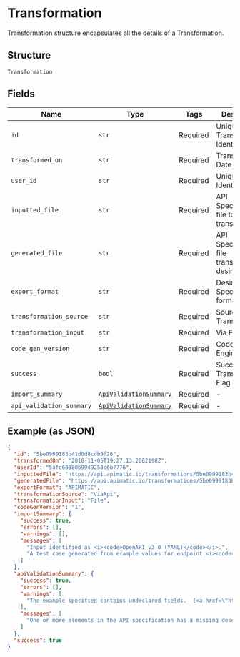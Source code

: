 
# Transformation

Transformation structure encapsulates all the details of a Transformation.

## Structure

`Transformation`

## Fields

| Name | Type | Tags | Description |
|  --- | --- | --- | --- |
| `id` | `str` | Required | Unique Transformation Identifier |
| `transformed_on` | `str` | Required | Transformation Date and Time |
| `user_id` | `str` | Required | Unique User Identifier |
| `inputted_file` | `str` | Required | API Specification file to be transformed |
| `generated_file` | `str` | Required | API Specification file transformed to desired format |
| `export_format` | `str` | Required | Desired Specification format |
| `transformation_source` | `str` | Required | Source of Transformation |
| `transformation_input` | `str` | Required | Via File or URL |
| `code_gen_version` | `str` | Required | CodeGen Engine Version |
| `success` | `bool` | Required | Successful Transformation Flag |
| `import_summary` | [`ApiValidationSummary`](../../doc/models/api-validation-summary.md) | Required | - |
| `api_validation_summary` | [`ApiValidationSummary`](../../doc/models/api-validation-summary.md) | Required | - |

## Example (as JSON)

```json
{
  "id": "5be0999183b41d0d8cdb9f26",
  "transformedOn": "2018-11-05T19:27:13.2062198Z",
  "userId": "5afc60380b9949253c6b7776",
  "inputtedFile": "https://api.apimatic.io/transformations/5be0999183b41d0d8cdb9f26/input-file",
  "generatedFile": "https://api.apimatic.io/transformations/5be0999183b41d0d8cdb9f26/converted-file",
  "exportFormat": "APIMATIC",
  "transformationSource": "ViaApi",
  "transformationInput": "File",
  "codeGenVersion": "1",
  "importSummary": {
    "success": true,
    "errors": [],
    "warnings": [],
    "messages": [
      "Input identified as <i><code>OpenAPI v3.0 (YAML)</code></i>.",
      "A test case generated from example values for endpoint <i><code>RecentTransactionsNew</code></i> in group <i><code>Transaction</code></i>."
    ]
  },
  "apiValidationSummary": {
    "success": true,
    "errors": [],
    "warnings": [
      "The example specified contains undeclared fields.  (<a href=\"https://docs.apimatic.io/rulesets/apimatic-docs-linting/no-undeclared-fields-in-example-value\" target=\"_blank\" rel=\"nofollow\">View Details</a>)<br/><b>Source</b>: <i><code>API > Endpoints > Invoice[4] > searchstatementofaccount [POST, /invoice-management/v1/searchstatementofaccount] > Default Response > Examples[0] > Example Value</code></i>. <br/><b>Undeclared Fields</b>: <i><code>Data</code></i><br/><b>Component Name/Identifier</b>: <i><code>response</code></i>. "
    ],
    "messages": [
      "One or more elements in the API specification has a missing description.  (<a href=\"https://docs.apimatic.io/rulesets/apimatic-docs-linting/required-description-all-entities\" target=\"_blank\" rel=\"nofollow\">View Details</a>)<br/><b>Source</b>: <i><code>API</code></i>. "
    ]
  },
  "success": true
}
```

